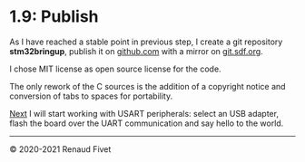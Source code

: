 # 1.9: Publish

As I have reached a stable point in previous step, I create a git
repository **stm32bringup**, publish it on
[github.com](https://github.com/rfivet/stm32bringup) with a mirror on
[git.sdf.org](https://git.sdf.org/rfivet/stm32bringup).

I chose MIT license as open source license for the code.

The only rework of the C sources is the addition of a copyright notice
and conversion of tabs to spaces for portability.

[Next]( 21_uart) I will start working with USART peripherals: select
an USB adapter, flash the board over the UART communication and say
hello to the world.

___
© 2020-2021 Renaud Fivet
